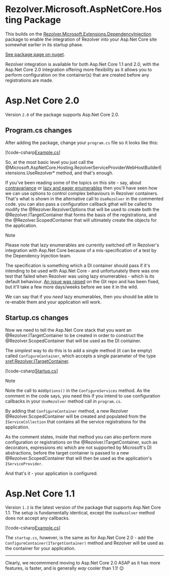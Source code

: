 ﻿# Rezolver.Microsoft.AspNetCore.Hosting Package

This builds on the [Rezolver.Microsoft.Extensions.DependencyInjection](rezolver.microsoft.extensions.dependencyinjection.md)
package to enable the integration of Rezolver into your Asp.Net Core site somewhat earlier in its startup phase.

[See package page on nuget](https://www.nuget.org/packages/Rezolver.Microsoft.AspNetCore.Hosting).

Rezolver integration is available for both Asp.Net Core 1.1 and 2.0, with the Asp.Net Core 2.0 
integration offering more flexibility as it allows you to perform configuration on the container(s) that
are created before any registrations are made.

# Asp.Net Core 2.0

Version `2.0` of the package supports Asp.Net Core 2.0.

## Program.cs changes

After adding the package, change your `program.cs` file so it looks like this:

[!code-csharp[Example.cs](../../../../../Examples/Rezolver.Examples.AspNetCore.2.0/Program.cs#example)]

So, at the most basic level you just call the 
@Microsoft.AspNetCore.Hosting.RezolverServiceProviderWebHostBuilderExtensions.UseRezolver* method, and that's
enough.

If you've been reading some of the topics on this site - say, about [contravariance](../contravariance.md)
or [lazy and eager enumerables](../enumerables/lazy-vs-eager.md) then you'll have seen how we can use options
to control complex behaviours in Rezolver containers.  That's what is shown in the alternative call
to `UseRezolver` in the commented code.  you can also pass a configuration callback gthat will be called
to modify the @Rezolver.RezolverOptions that will be used to create both the @Rezolver.ITargetContainer that
forms the basis of the registrations, and the @Rezolver.ScopedContainer that will ultimately create the objects
for the application.

> [!NOTE]
> Please note that lazy enumerables are currently switched off in Rezolver's integration with Asp.Net Core
> because of a mis-specification of a test by the Dependency Injection team.
> 
> The specification is something
> which a DI container should pass if it's intending to be used with Asp.Net Core - and unfortunately there
> was one test that failed when Rezolver was using lazy enumerables - which is its default behaviour.
> [An issue was raised](https://github.com/aspnet/DependencyInjection/issues/589) on the Git repo and has 
> been fixed, but it'll take a few more days/weeks before we see it in the wild.
> 
> We can say that if you *need* lazy enumerables, then you should be able to re-enable them and your application
> will work.

## Startup.cs changes

Now we need to tell the Asp.Net Core stack that you want an @Rezolver.ITargetContainer to be created
in order to construct the @Rezolver.ScopedContainer that will be used as the DI container.

The *simplest* way to do this is to add a single method (it can be empty) called `ConfigureContainer`, which 
accepts a single parameter of the type <xref:Rezolver.ITargetContainer>.

[!code-csharp[Startup.cs](../../../../../Examples/Rezolver.Examples.AspNetCore.2.0/Startup.cs#example)]

> [!NOTE]
> Note the call to `AddOptions()` in the `ConfigureServices` method.  As the comment in the code says,
> you need this if you intend to use configuration callbacks in your `UseRezolver` method call in `program.cs`.

By adding that `ConfigureContainer` method, a new Rezolver @Rezolver.ScopedContainer will be created and populated
from the `IServiceCollection` that contains all the service registrations for the application.

As the comment states, inside that method you can also perform more configuration or registrations on the 
@Rezolver.ITargetContainer, such as decorators, expressions etc which are not supported by Microsoft's DI
abstractions, before the target container is passed to a new @Rezolver.ScopedContainer that will then be
used as the application's `IServiceProvider`.

And that's it - your application is configured.

# Asp.Net Core 1.1

Version `1.3` is the latest version of the package that supports Asp.Net Core 1.1.  The setup is fundamentally
identical, except the `UseRezolver` method does not accept any callbacks.

[!code-csharp[Example.cs](../../../../../Examples/Rezolver.Examples.AspNetCore.1.1/Program.cs#example)]

The `startup.cs`, however, is the same as for Asp.Net Core 2.0 - add the `ConfigureContainer(ITargetContainer)`
method and Rezolver will be used as the container for your application.

***

Clearly, we recommmend moving to Asp.Net Core 2.0 ASAP as it has more features, is faster, and is generally 
*way* cooler than 1.1! :wink:
